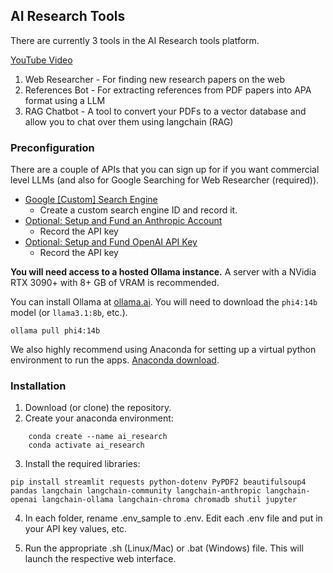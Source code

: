## AI Research Tools

There are currently 3 tools in the AI Research tools platform.

[YouTube Video](https://www.youtube.com/watch?v=p4ygW6npE3Y)

1. Web Researcher - For finding new research papers on the web
2. References Bot - For extracting references from PDF papers into APA format using a LLM
3. RAG Chatbot - A tool to convert your PDFs to a vector database and allow you to chat over them using langchain (RAG)

### Preconfiguration

There are a couple of APIs that you can sign up for if you want commercial level LLMs (and also for Google Searching for Web Researcher (required)).

- [Google [Custom] Search Engine](https://programmablesearchengine.google.com/about/)
  - Create a custom search engine ID and record it.
- [Optional: Setup and Fund an Anthropic Account](https://console.anthropic.com/login?returnTo=%2F%3F)
  - Record the API key
- [Optional: Setup and Fund OpenAI API Key](https://platform.openai.com/api-keys)
  - Record the API key

**You will need access to a hosted Ollama instance.** A server with a NVidia RTX 3090+ with 8+ GB of VRAM is recommended.

You can install Ollama at [ollama.ai](http://ollama.ai). You will need to download the `phi4:14b` model (or `llama3.1:8b`, etc.).

`ollama pull phi4:14b`

We also highly recommend using Anaconda for setting up a virtual python environment to run the apps. [Anaconda download](https://www.anaconda.com/download).

### Installation

1. Download (or clone) the repository.
2. Create your anaconda environment:

```
    conda create --name ai_research
    conda activate ai_research
```

3. Install the required libraries:

`pip install streamlit requests python-dotenv PyPDF2 beautifulsoup4 pandas langchain langchain-community langchain-anthropic langchain-openai langchain-ollama langchain-chroma chromadb shutil jupyter`

4. In each folder, rename .env_sample to .env. Edit each .env file and put in your API key values, etc.

5. Run the appropriate .sh (Linux/Mac) or .bat (Windows) file. This will launch the respective web interface.
